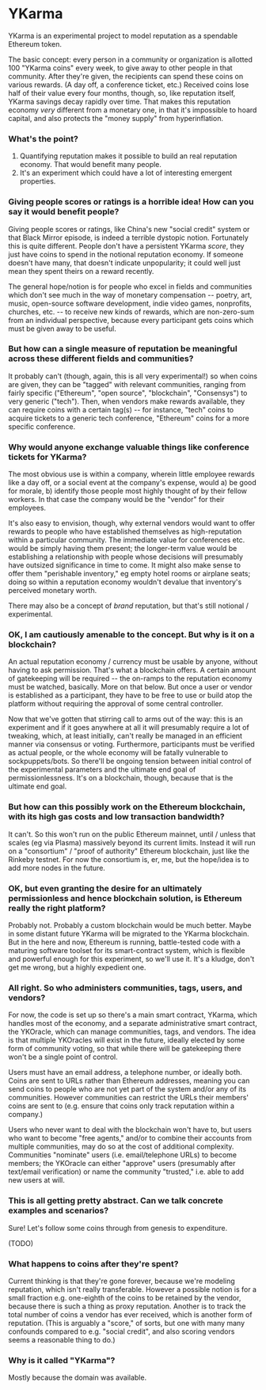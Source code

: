 YKarma
======

YKarma is an experimental project to model reputation as a spendable Ethereum token.

The basic concept: every person in a community or organization is allotted 100 "YKarma coins"
every week, to give away to other people in that community. After they're given, the recipients
can spend these coins on various rewards. (A day off, a conference ticket, etc.) Received coins
lose half of their value every four months, though, so, like reputation itself, YKarma savings
decay rapidly over time. That makes this reputation economy *very* different from a monetary one,
in that it's impossible to hoard capital, and also protects the "money supply" from hyperinflation.

### What's the point?

1. Quantifying reputation makes it possible to build an real reputation economy. That would benefit many people.
2. It's an experiment which could have a lot of interesting emergent properties.

### Giving people scores or ratings is a horrible idea! How can you say it would benefit people?

Giving people scores or ratings, like China's new "social credit" system or that Black Mirror
episode, is indeed a terrible dystopic notion. Fortunately this is quite different. People
don't have a persistent YKarma *score*, they just have coins to spend in the notional reputation
economy. If someone doesn't have many, that doesn't indicate unpopularity; it could well just
mean they spent theirs on a reward recently.

The general hope/notion is for people who excel in fields and communities which don't see much
in the way of monetary compensation -- poetry, art, music, open-source software development,
indie video games, nonprofits, churches, etc. -- to receive new kinds of rewards, which are
non-zero-sum from an individual perspective, because every participant gets coins which must be
given away to be useful.

### But how can a single measure of reputation be meaningful across these different fields and communities?

It probably can't (though, again, this is all very experimental!) so when coins are given,
they can be "tagged" with relevant communities, ranging from fairly specific ("Ethereum",
"open source", "blockchain", "Consensys") to very generic ("tech"). Then, when vendors make
rewards available, they can require coins with a certain tag(s) -- for instance, "tech" coins
to acquire tickets to a generic tech conference, "Ethereum" coins for a more specific conference.

### Why would anyone exchange valuable things like conference tickets for YKarma?

The most obvious use is within a company, wherein little employee rewards like a day off,
or a social event at the company's expense, would a) be good for morale, b) identify those
people most highly thought of by their fellow workers. In that case the company would
be the "vendor" for their employees.

It's also easy to envision, though, why external vendors would want to offer rewards
to people who have established themselves as high-reputation within a particular community.
The immediate value for conferences etc. would be simply having them present; the longer-term
value would be establishing a relationship with people whose decisions will presumably have
outsized significance in time to come. It might also make sense to offer them "perishable
inventory," eg empty hotel rooms or airplane seats; doing so within a reputation economy
wouldn't devalue that inventory's perceived monetary worth.

There may also be a concept of *brand* reputation, but that's still notional / experimental.

### OK, I am cautiously amenable to the concept. But why is it on a blockchain?

An actual reputation economy / currency must be usable by anyone, without having to ask
permission. That's what a blockchain offers. A certain amount of gatekeeping will be
required -- the on-ramps to the reputation economy must be watched, basically. More on
that below. But once a user or vendor is established as a participant, they have to be
free to use or build atop the platform without requiring the approval of some central controller.

Now that we've gotten that stirring call to arms out of the way: this is an experiment
and if it goes anywhere at all it will presumably require a lot of tweaking, which, at
least initially, can't really be managed in an efficient manner via consensus or voting.
Furthermore, participants must be verified as actual people, or the whole economy will
be fatally vulnerable to sockpuppets/bots. So there'll be ongoing tension between
initial control of the experimental parameters and the ultimate end goal of
permissionlessness. It's on a blockchain, though, because that is the ultimate end goal.

### But how can this possibly work on the Ethereum blockchain, with its high gas costs and low transaction bandwidth?

It can't. So this won't run on the public Ethereum mainnet, until / unless that scales
(eg via Plasma) massively beyond its current limits. Instead it will run on a "consortium"
/ "proof of authority" Ethereum blockchain, just like the Rinkeby testnet. For now the
consortium is, er, me, but the hope/idea is to add more nodes in the future.

### OK, but even granting the desire for an ultimately permissionless and hence blockchain solution, is Ethereum really the right platform?

Probably not. Probably a custom blockchain would be much better. Maybe in some distant
future YKarma will be migrated to the YKarma blockchain. But in the here and now,
Ethereum is running, battle-tested code with a maturing software toolset for its
smart-contract system, which is flexible and powerful enough for this experiment, so
we'll use it. It's a kludge, don't get me wrong, but a highly expedient one.

### All right. So who administers communities, tags, users, and vendors?

For now, the code is set up so there's a main smart contract, YKarma, which handles most
of the economy, and a separate administrative smart contract, the YKOracle, which can manage
communities, tags, and vendors. The idea is that multiple YKOracles will exist in the future,
ideally elected by some form of community voting, so that while there will be gatekeeping
there won't be a single point of control.

Users must have an email address, a telephone number, or ideally both. Coins are sent to URLs
rather than Ethereum addresses, meaning you can send coins to people who are not yet part of
the system and/or any of its communities. However communities can restrict the URLs their members'
coins are sent to (e.g. ensure that coins only track reputation within a company.)

Users who never want to deal with the blockchain won't have to, but users who want to become
"free agents," and/or to combine their accounts from multiple communities, may do so at the
cost of additional complexity. Communities "nominate" users (i.e. email/telephone URLs) to
become members; the YKOracle can either "approve" users (presumably after text/email
verification) or name the community "trusted," i.e. able to add new users at will.

### This is all getting pretty abstract. Can we talk concrete examples and scenarios?

Sure! Let's follow some coins through from genesis to expenditure.

(TODO)

### What happens to coins after they're spent?

Current thinking is that they're gone forever, because we're modeling reputation, which
isn't really transferable. However a possible notion is for a small fraction e.g. one-eighth
of the coins to be retained by the vendor, because there is such a thing as proxy reputation.
Another is to track the total number of coins a vendor has ever received, which is another
form of reputation. (This is arguably a "score," of sorts, but one with many many confounds
compared to e.g. "social credit", and also scoring vendors seems a reasonable thing to do.)

### Why is it called "YKarma"?

Mostly because the domain was available.
